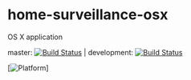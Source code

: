 # home-surveillance-osx
OS X application

master: [![Build Status](https://travis-ci.org/iSapozhnik/home-surveillance-osx.svg?branch=master)](https://travis-ci.org/iSapozhnik/home-surveillance-osx)
 | development: [![Build Status](https://travis-ci.org/iSapozhnik/home-surveillance-osx.svg?branch=development)](https://travis-ci.org/iSapozhnik/home-surveillance-osx)

 [![Platform](https://img.shields.io/badge/platform-OSX-blue.svg)]
